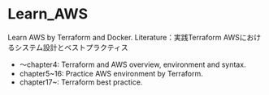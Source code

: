 # Learn_AWS

Learn AWS by Terraform and Docker.
Literature：実践Terraform AWSにおけるシステム設計とベストプラクティス

- 〜chapter4: Terraform and AWS overview, environment and syntax.
- chapter5~16: Practice AWS environment by Terraform.
- chapter17~: Terraform best practice.
